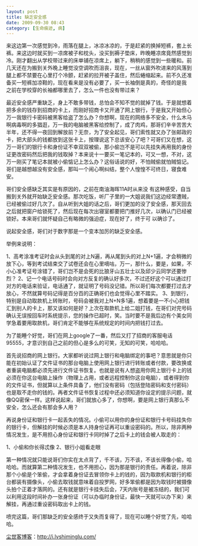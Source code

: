 ```yaml
---
layout: post
title: 缺乏安全感
date: 2009-09-30 08:43
category: [生命痕迹, 病]
---
```

来这边第一次感觉到冷，雨落在腿上，冰凉冰凉的，于是赶紧的换掉短裤，套上长裤。来这边时就买到一凉席被子和枕头，没买到褥子垫床，昨晚睡凉席竟然感觉到冷。刚才翻出从学校带过来的床单铺在凉席上，躺下，稍稍的感觉到一些暖和。前几天还在为搬到关外晚上睡觉没空调吹而沮丧，现在，一丝从窗外吹进来的风落到腿上都不禁要在心里打个冷颤，赶紧的拉开被子盖住，然后蜷缩起来。前不久还准备买一短裤加凉鞋的，现在看来是没有必要了，买一长袖倒是真的，奇怪的是我 之前在学校穿的长袖都哪里去了，怎么一件也没有带过来？

最近安全感严重缺乏，身上不敢多带钱，总怕会不知不觉的就掉了钱。于是就想着把多余的钱存到招商的卡上，而刚好招商卡又开通了网上银行，于是我又开始但心万一我银行卡密码被黑客给盗了怎么办？你想啊，现在的网络多不安全，什么木马啊病毒啊的多猖逛，万一我的电脑被黑客给控制了，成了肉鸡，那哥们辛辛苦苦大半年，还不得一夜回到解放前？无奈，为了安全起见，哥们索性就又办了张邮政的卡，把大部头的钱都放到这张卡上，按理说这下总该安心了吧？可哥们又在想，这万一哥们的银行卡和身份证不幸双双被偷，那小偷岂不是可以先挂失再用我的身份证更改密码然后把我的钱取掉？本来说十一要买一笔记本的，可又一想，不对，这万一刚买了笔记本就被小偷惦记上怎么办？这俗话说的好，不怕贼偷就怕贼惦记。哥们是越想越没有安全感，那叫一个闹心啊纠结，整个人惶惶不可终日，寝食难安。

哥们安全感缺乏其实是有原因的，之前在南油海晖11A时从来没 有这种感受，自当搬到关外就开始缺乏安全感。那次吃饭，听厂子里的一大姐说我们这边经常遭贼，已经被偷过好几次了。自从听到大姐的话之后，哥们更加的没了安全感，那天回去之后就把窗户给锁死了，然后现在每次出寝室都要把门推好几次，以确认门已经被锁好。本来哥们就怀疑自己有略微的强迫症，现在好了，终于可 以确诊了。

说起安全感，哥们对于数字那是一个变本加厉的缺乏安全感。

举例来说明：

1、高考涂准考证时会从头到尾的对上N遍，再从尾到头的对上N+1遍，才会稍微的放下心，等到考试结束交了试卷还会在心里嘀咕，万一，那什么，要是，如果，不小心准考证号涂错了，哥们岂不是会死的比狼牙山五壮士以及邱少云同学还要惨烈？
2、记一个电话号码时会向对方反复的确认好多次，不过还好这个可以通过打对方的电话来验证，电话通了，就证明了号码没记错。所以哥们每次都要打过去才放心，不然就算号码记得是百分百的正确哥们也会觉得心里不踏实。
3、到银行，特别是自动取款机上转账时，号码会被我对上N+N多1遍，想着要是一不小心把钱汇到别人的卡上，那又该如何是好？上次在取款机上给二姐打钱，在哥们对完号码确认无误按回车时系统提示，您的操作已超时，笑。当时要不是我后边有个美女同学急着要用取款机，哥们肯定不能够在系统规定的时间内把钱打过去。

为了能睡个好觉，哥们在网上google了一番，然后又打了招商的客服电话95555，才意识到自己之前的但心是多么的可笑，无知的可笑，哈哈哈。

首先说招商的网上银行。大家都听说过网上银行和电脑绑定的事吧？意思就是你只能在初始认证了文件证书的那台电脑上使用网上银行进行转账或者付款，要改换或者重装电脑都必须先进行文件证书恢复。也就是说有人想盗用你网上银行卡上的钱必须在你这台电脑上操作（物理上占用，或者远程控制你这台电脑），或者得到你的文件证书，但就算以上条件具备了，他们没有密码（包括登陆密码和支付密码）也是取不走你的钱的。再者文件证书恢复过程中还必须知道你设定的提示问题，就像QQ密保一样。这样说起来，哥们就放心多了，你想啊，要是网上银行真那么不安全，怎么还会有那会多人用？

再说身份证和银行卡一起丢失的情况。小偷可以用你的身份证和银行卡号码挂失你的银行卡，但解挂的时候必须是本人持身份证再可以重设密码的。所以，除非两种情况发生，是不用担心身份证和银行卡同时掉了之后卡上的钱会被人取走的：

1、小偷和你长得忒像
2、银行小姐看走眼

第一种情况就只能说哥们你实在太点背了，千不该，万不该，不该长得像小偷，哈哈哈。而就算第二种情况发生，也不用担心，因为那是银行的责任。再着说，除非那个小偷是个笨偷，才会拿着身份证去冒领你卡上的钱的，因为取款机和银行的柜台都装有摄像头，小偷去取钱就意味着自投罗网，好多笨偷都是因为取钱时被摄像头拍个正着才落网的。还有就是银行卡挂失后会，7天内账号是被冻结的，我们可以利用这段时间补办一张身份证（可以办临时身份证，最快一天就可以办下来）来解挂，再通过重设密码取出卡上的钱。

喷完这篇，哥们那缺乏的安全感终于又失而复得了，现在可以睡个好觉了先，哈哈哈。

<a href="http://i.lvshiminglu.com/">尘世客博客</a>：<a href="http://i.lvshiminglu.com/">http://i.lvshiminglu.com/</a>

